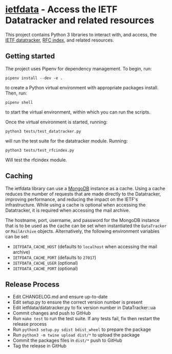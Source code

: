 [ietfdata](https://github.com/glasgow-ipl/ietfdata) - Access the IETF Datatracker and related resources
=============================================================

This project contains Python 3 libraries to interact with, and
access, the [IETF datatracker](https://datatracker.ietf.org), 
[RFC index](https://www.rfc-editor.org), and related resources.


Getting started
---------------

The project uses Pipenv for dependency management. To begin, run:
```~~~~~~~~
pipenv install --dev -e .
```
to create a Python virtual environment with appropriate packages install.
Then, run:
```~~~~~~~~
pipenv shell
```
to start the virtual environment, within which you can run the scripts.

Once the virtual environment is started, running:
```~~~~~~~~
python3 tests/test_datatracker.py 
```
will run the test suite for the datatracker module. Running:
```~~~~~~~~
python3 tests/test_rfcindex.py
```
Will test the rfcindex module.


Caching
-------

The ietfdata library can use a
[MongoDB](https://docs.mongodb.com/manual/administration/install-community/)
instance as a cache. Using a cache reduces the number of requests that are made
directly to the Datatracker, improving performance, and reducing the impact on
the IETF's infrastructure. While using a cache is optional when accessing the
Datatracker, it is required when accessing the mail archive.

The hostname, port, username, and password for the MongoDB instance that is to
be used as the cache can be set when instantiated the `DataTracker` or
`MailArchive` objects. Alternatively, the following environment variables can be
set:
- `IETFDATA_CACHE_HOST` (defaults to `localhost` when accessing the mail archive)
- `IETFDATA_CACHE_PORT` (defaults to `27017`)
- `IETFDATA_CACHE_USER` (optional)
- `IETFDATA_CACHE_PORT` (optional)

Release Process
---------------

- Edit CHANGELOG.md and ensure up-to-date
- Edit setup.py to ensure the correct version number is present
- Edit ietfdata/datatracker.py to fix version number in DataTracker::ua
- Commit changes and push to GitHub
- Run `make test` to run the test suite. If any tests fail, fix then
  restart the release process
- Run `python3 setup.py sdist bdist_wheel` to prepare the package
- Run `python3 -m twine upload dist/*` to upload the package
- Commit the packages files in `dist/*` push to GitHub
- Tag the release in GitHub
